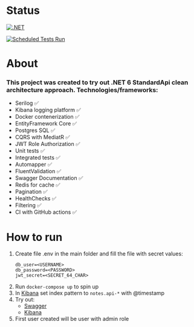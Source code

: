 # Status #
[![.NET](https://github.com/KashPiasecki/Notes/actions/workflows/ci.yaml/badge.svg?branch=main)](https://github.com/KashPiasecki/Notes/actions/workflows/ci.yaml)

[![Scheduled Tests Run](https://github.com/KashPiasecki/Notes/actions/workflows/periodical.yaml/badge.svg)](https://github.com/KashPiasecki/Notes/actions/workflows/periodical.yaml)

# About #
### This project was created to try out <b> .NET 6 StandardApi</b> clean architecture approach. Technologies/frameworks: ###
* Serilog ✅
* Kibana logging platform ✅
* Docker contenerization ✅
* EntityFramework Core ✅
* Postgres SQL ✅
* CQRS with MediatR ✅
* JWT Role Authorization ✅
* Unit tests ✅
* Integrated tests ✅
* Automapper ✅
* FluentValidation ✅
* Swagger Documentation ✅
* Redis for cache ✅
* Pagination ✅
* HealthChecks ✅
* Filtering ✅
* CI with GitHub actions ✅

# How to run # 

1. Create file .env in the main folder and fill the file with secret values:
    ```
    db_user=<USERNAME>
    db_password=<PASSWORD>
    jwt_secret=<SECRET_64_CHAR>
    ```
2. Run `docker-compose up` to spin up
3. In [Kibana](http://localhost:5601/app/home) set index pattern to `notes.api-*` with @timestamp
4. Try out:
    * [Swagger](http://localhost:2100/documentation/index.html)
    * [Kibana](http://localhost:5601/app/home)
5. First user created will be user with admin role